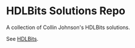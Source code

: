 # HDLBits Solutions Repo

A collection of Collin Johnson's HDLBits solutions.

See [HDLBits](https://hdlbits.01xz.net/).
